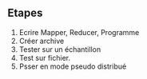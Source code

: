 ## Etapes

1. Ecrire Mapper, Reducer, Programme
2. Créer archive
3. Tester sur un échantillon
4. Test sur fichier.
5. Psser en mode pseudo distribué